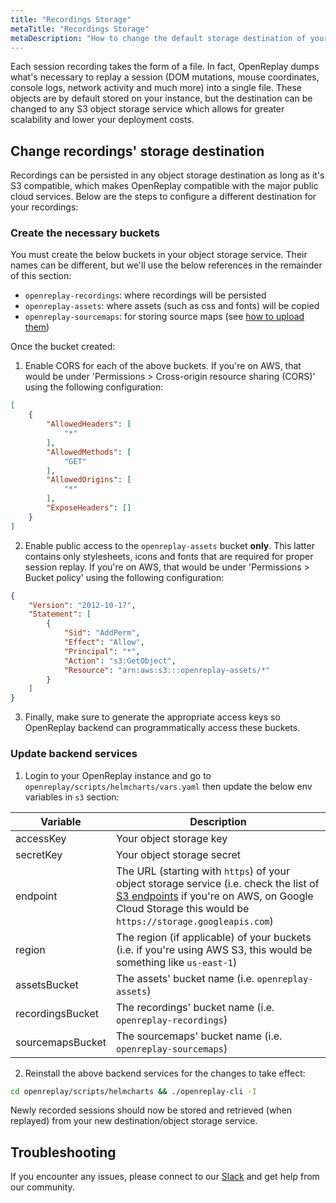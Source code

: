 ```yaml
---
title: "Recordings Storage"
metaTitle: "Recordings Storage"
metaDescription: "How to change the default storage destination of your recordings."
---
```


Each session recording takes the form of a file. In fact, OpenReplay dumps what's necessary to replay a session (DOM mutations, mouse coordinates, console logs, network activity and much more) into a single file. These objects are by default stored on your instance, but the destination can be changed to any S3 object storage service which allows for greater scalability and lower your deployment costs.

## Change recordings' storage destination

Recordings can be persisted in any object storage destination as long as it's S3 compatible, which makes OpenReplay compatible with the major public cloud services. Below are the steps to configure a different destination for your recordings:

### Create the necessary buckets

You must create the below buckets in your object storage service. Their names can be different, but we'll use the below references in the remainder of this section:
- `openreplay-recordings`: where recordings will be persisted
- `openreplay-assets`: where assets (such as css and fonts) will be copied
- `openreplay-sourcemaps`: for storing source maps (see [how to upload them](/installation/upload-sourcemaps))

Once the bucket created: 

1. Enable CORS for each of the above buckets. If you're on AWS, that would be under 'Permissions > Cross-origin resource sharing (CORS)' using the following configuration:

```json
[
    {
        "AllowedHeaders": [
            "*"
        ],
        "AllowedMethods": [
            "GET"
        ],
        "AllowedOrigins": [
            "*"
        ],
        "ExposeHeaders": []
    }
]
```

2. Enable public access to the `openreplay-assets` bucket **only**. This latter contains only stylesheets, icons and fonts that are required for proper session replay. If you're on AWS, that would be under 'Permissions > Bucket policy' using the following configuration:

```json
{
    "Version": "2012-10-17",
    "Statement": [
        {
            "Sid": "AddPerm",
            "Effect": "Allow",
            "Principal": "*",
            "Action": "s3:GetObject",
            "Resource": "arn:aws:s3:::openreplay-assets/*"
        }
    ]
}
```

3. Finally, make sure to generate the appropriate access keys so OpenReplay backend can programmatically access these buckets. 

### Update backend services

1. Login to your OpenReplay instance and go to `openreplay/scripts/helmcharts/vars.yaml` then update the below env variables in `s3` section:

| Variable | Description |
|----------|-------------|
| accessKey | Your object storage key |
| secretKey | Your object storage secret |
| endpoint | The URL (starting with `https`) of your object storage service (i.e. check the list of [S3 endpoints](https://docs.aws.amazon.com/general/latest/gr/s3.html) if you're on AWS, on Google Cloud Storage this would be `https://storage.googleapis.com`) |
| region | The region (if applicable) of your buckets (i.e. if you're using AWS S3, this would be something like `us-east-1`) |
| assetsBucket | The assets' bucket name (i.e. `openreplay-assets`)  |
| recordingsBucket | The recordings' bucket name (i.e. `openreplay-recordings`) |
| sourcemapsBucket | The sourcemaps' bucket name (i.e. `openreplay-sourcemaps`) |

2. Reinstall the above backend services for the changes to take effect:

```bash
cd openreplay/scripts/helmcharts && ./openreplay-cli -I
```

Newly recorded sessions should now be stored and retrieved (when replayed) from your new destination/object storage service.

## Troubleshooting

If you encounter any issues, please connect to our [Slack](https://slack.openreplay.com) and get help from our community.